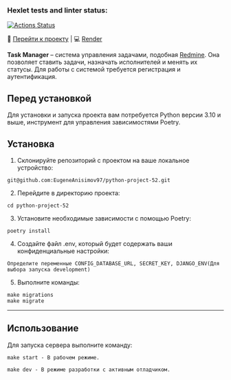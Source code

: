 ### Hexlet tests and linter status:
[![Actions Status](https://github.com/EugeneAnisimov97/python-project-52/actions/workflows/hexlet-check.yml/badge.svg)](https://github.com/EugeneAnisimov97/python-project-52/actions)

🔗 [Перейти к проекту](https://python-project-52-ho6p.onrender.com/) | 💻 [Render](https://render.com)

**Task Manager** – система управления задачами, подобная [Redmine](http://www.redmine.org/). Она позволяет ставить задачи, назначать исполнителей и менять их статусы. Для работы с системой требуется регистрация и аутентификация.

## Перед установкой
Для установки и запуска проекта вам потребуется Python версии  3.10 и выше, инструмент для управления зависимостями Poetry.


## Установка

1. Склонируйте репозиторий с проектом на ваше локальное устройство:
```
git@github.com:EugeneAnisimov97/python-project-52.git
```
2. Перейдите в директорию проекта:
```
cd python-project-52
```
3. Установите необходимые зависимости с помощью Poetry:
```
poetry install
```
4. Создайте файл .env, который будет содержать ваши конфиденциальные настройки:
```
Определите переменные CONFIG_DATABASE_URL, SECRET_KEY, DJANGO_ENV(Для выбора запуска development)
```

5. Выполните команды: 
```
make migrations
make migrate
```

***

## Использование
Для запуска сервера выполните команду:

```
make start - В рабочем режиме.

make dev - В режиме разработки с активным отладчиком.
```
